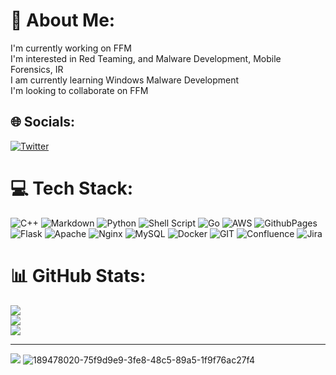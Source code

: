 # 💫 About Me:
I'm currently working on FFM<br>I'm interested in Red Teaming, and Malware Development, Mobile Forensics, IR<br>I am currently learning Windows Malware Development<br> I'm looking to collaborate on FFM


## 🌐 Socials:
[![Twitter](https://img.shields.io/badge/Twitter-%231DA1F2.svg?logo=Twitter&logoColor=white)](https://twitter.com/https://twitter.com/ice_wzl_cyber) 

# 💻 Tech Stack:
![C++](https://img.shields.io/badge/c++-%2300599C.svg?style=for-the-badge&logo=c%2B%2B&logoColor=white) ![Markdown](https://img.shields.io/badge/markdown-%23000000.svg?style=for-the-badge&logo=markdown&logoColor=white) ![Python](https://img.shields.io/badge/python-3670A0?style=for-the-badge&logo=python&logoColor=ffdd54) ![Shell Script](https://img.shields.io/badge/shell_script-%23121011.svg?style=for-the-badge&logo=gnu-bash&logoColor=white) ![Go](https://img.shields.io/badge/go-%2300ADD8.svg?style=for-the-badge&logo=go&logoColor=white) ![AWS](https://img.shields.io/badge/AWS-%23FF9900.svg?style=for-the-badge&logo=amazon-aws&logoColor=white) ![GithubPages](https://img.shields.io/badge/github%20pages-121013?style=for-the-badge&logo=github&logoColor=white) ![Flask](https://img.shields.io/badge/flask-%23000.svg?style=for-the-badge&logo=flask&logoColor=white) ![Apache](https://img.shields.io/badge/apache-%23D42029.svg?style=for-the-badge&logo=apache&logoColor=white) ![Nginx](https://img.shields.io/badge/nginx-%23009639.svg?style=for-the-badge&logo=nginx&logoColor=white) ![MySQL](https://img.shields.io/badge/mysql-%2300000f.svg?style=for-the-badge&logo=mysql&logoColor=white) ![Docker](https://img.shields.io/badge/docker-%230db7ed.svg?style=for-the-badge&logo=docker&logoColor=white) ![GIT](https://img.shields.io/badge/Git-fc6d26?style=for-the-badge&logo=git&logoColor=white) ![Confluence](https://img.shields.io/badge/confluence-%23172BF4.svg?style=for-the-badge&logo=confluence&logoColor=white) ![Jira](https://img.shields.io/badge/jira-%230A0FFF.svg?style=for-the-badge&logo=jira&logoColor=white)
# 📊 GitHub Stats:
![](https://github-readme-stats.vercel.app/api?username=ice-wzl&theme=radical&hide_border=false&include_all_commits=false&count_private=false)<br/>
![](https://github-readme-streak-stats.herokuapp.com/?user=ice-wzl&theme=radical&hide_border=false)<br/>
![](https://github-readme-stats.vercel.app/api/top-langs/?username=ice-wzl&theme=radical&hide_border=false&include_all_commits=false&count_private=false&layout=compact)

---
[![](https://visitcount.itsvg.in/api?id=ice-wzl&icon=0&color=0)](https://visitcount.itsvg.in)
![189478020-75f9d9e9-3fe8-48c5-89a5-1f9f76ac27f4](https://user-images.githubusercontent.com/75596877/199854302-4d099e91-d942-4120-9717-95222c48ddfa.gif)
